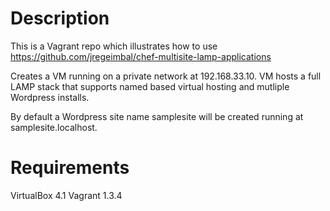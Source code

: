 Description
========================================

This is a Vagrant repo which illustrates how to use https://github.com/jregeimbal/chef-multisite-lamp-applications

Creates a VM running on a private network at 192.168.33.10.  VM hosts a full LAMP stack that supports named based virtual hosting and mutliple Wordpress installs.  

By default a Wordpress site name samplesite will be created running at samplesite.localhost.  

Requirements
========================================

VirtualBox 4.1 
Vagrant 1.3.4
